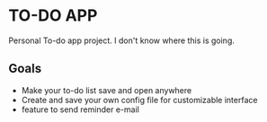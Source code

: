 # TO-DO APP
Personal To-do app project. I don't know where this is going.
## Goals
- Make your to-do list save and open anywhere
- Create and save your own config file for customizable interface
- feature to send reminder e-mail
